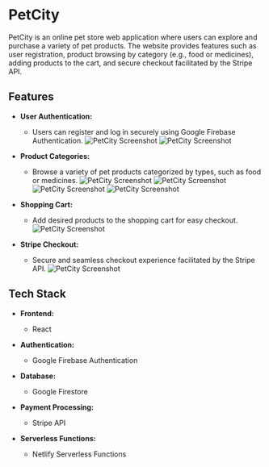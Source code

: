 # PetCity

PetCity is an online pet store web application where users can explore and purchase a variety of pet products. The website provides features such as user registration, product browsing by category (e.g., food or medicines), adding products to the cart, and secure checkout facilitated by the Stripe API.

## Features

- **User Authentication:**
  - Users can register and log in securely using Google Firebase Authentication.
![PetCity Screenshot](client/public/images/PetCity1.png)
![PetCity Screenshot](client/public/images/PetCity2.png)

- **Product Categories:**
  - Browse a variety of pet products categorized by types, such as food or medicines.
  ![PetCity Screenshot](client/public/images/PetCity3.png)
  ![PetCity Screenshot](client/public/images/PetCity4.png)
  ![PetCity Screenshot](client/public/images/PetCity5.png)
  ![PetCity Screenshot](client/public/images/PetCity6.png)

- **Shopping Cart:**
  - Add desired products to the shopping cart for easy checkout.
  ![PetCity Screenshot](client/public/images/PetCity7.png)

- **Stripe Checkout:**
  - Secure and seamless checkout experience facilitated by the Stripe API.
  ![PetCity Screenshot](client/public/images/PetCity8.png)

## Tech Stack

- **Frontend:**
  - React

- **Authentication:**
  - Google Firebase Authentication

- **Database:**
  - Google Firestore

- **Payment Processing:**
  - Stripe API

- **Serverless Functions:**
  - Netlify Serverless Functions



